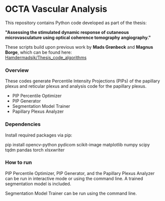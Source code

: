 # OCTA Vascular Analysis
This repository contains Python code developed as part of the thesis:

**"Assessing the stimulated dynamic response of cutaneous microvasculature using optical coherence tomography angiography."**

These scripts build upon previous work by **Mads Grønbeck** and **Magnus Borge**, which can be found here:  
[Hamdermadsik/Thesis_code_algorithms](https://github.com/Hamdermadsik/Thesis_code_algorithms/tree/main)


### Overview 
These codes generate Percentile Intensity Projections (PIPs) of the papillary plexus and reticular plexus and analysis code for the papillary plexus. 

- PIP Percentile Optimizer
- PIP Generator
- Segmentation Model Trainer 
- Papillary Plexus Analyzer

### Dependencies
Install required packages via pip:

pip install opencv-python pydicom scikit-image matplotlib numpy scipy tqdm pandas torch xlsxwriter

### How to run
PIP Percentile Optimizer, PIP Generator, and the Papillary Plexus Analyzer can be run in interactive mode or using the command line. A trained segmentation model is included. 

Segmentation Model Trainer can be run using the command line.
